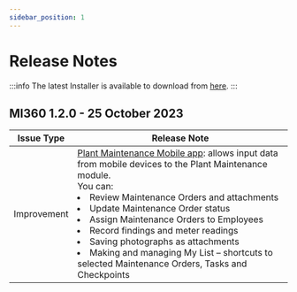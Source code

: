 ```yaml
---
sidebar_position: 1
---
```


# Release Notes

:::info
The latest Installer is available to download from [here](/docs/appengine/download/mi360/).
:::

## MI360 1.2.0 - 25 October 2023

| Issue Type | Release Note |
| --- | --- |
|Improvement | [Plant Maintenance Mobile app](/docs/processforce/user-guide/plant-maintenance/plant-maintenance-mobile/): allows input data from mobile devices to the Plant Maintenance module. <br/>You can: <li>Review Maintenance Orders and attachments</li><li>Update Maintenance Order status</li><li>Assign Maintenance Orders to Employees</li><li>Record findings and meter readings</li><li>Saving photographs as attachments</li><li>Making and managing My List – shortcuts to selected Maintenance Orders, Tasks and Checkpoints</li> |
